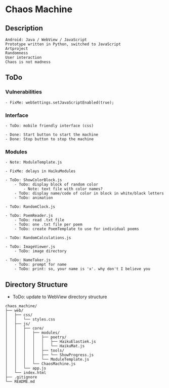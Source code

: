 # Chaos Machine


## Description
    Android: Java / WebView / JavaScript 
    Prototype written in Python, switched to JavaScript
    Artproject
    Randomness
    User interaction
    Chaos is not madness


## ToDo


### Vulnerabilities
    - FixMe: webSettings.setJavaScriptEnabled(true);


### Interface
    - ToDo: mobile friendly interface (css)

    - Done: Start button to start the machine
    - Done: Stop button to stop the machine


### Modules
    - Note: ModuleTemplate.js
    
    - FixMe: delays in HaikuModules

    - ToDo: ShowColorBlock.js
        - ToDo: display block of random color
            - Note: text file with color names?
        - ToDo: display name/code of color in block in white/black letters
        - ToDo: animation

    - ToDo: RandomClock.js

    - ToDo: PoemReader.js
        - ToDo: read .txt file
        - ToDo: one .txt file per poem
        - ToDo: create PoemTemplate to use for individual poems

    - ToDo: RandomCalculations.js

    - ToDo: ImageViewer.js
        - ToDo: image directory

    - ToDo: NameTaker.js
        - ToDo: prompt for name
        - ToDo: print: so, your name is 'x'. why don't I believe you


## Directory Structure
- ToDo: update to WebView directory structure

```
chaos_machine/
├── web/
│   ├── css/
│   │   └── styles.css
│   ├── js/
│   │   ├── core/
│   │   │   ├── modules/
│   │   │   │   ├── poetry/
│   │   │   │   │   ├── HaikuElastiek.js
│   │   │   │   │   └── HaikuMat.js
│   │   │   │   ├── tools/
│   │   │   │   ├── └── ShowProgress.js
│   │   │   │   └── ModuleTemplate.js
│   │   │   └── ChaosMachine.js
│   │   └── app.js
│   └── index.html
├── .gitignore
└── README.md
```
